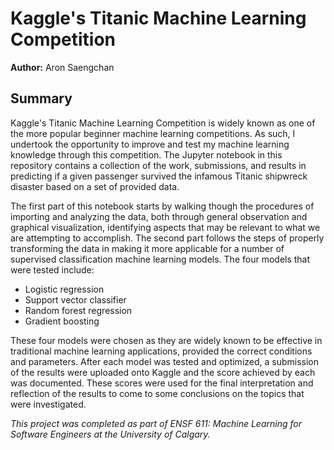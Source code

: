 # Kaggle's Titanic Machine Learning Competition

**Author:** Aron Saengchan

## Summary 

Kaggle's Titanic Machine Learning Competition is widely known as one of the more popular beginner machine learning competitions. As such, I undertook the opportunity to improve and test my machine learning knowledge through this competition. The Jupyter notebook in this repository contains a collection of the work, submissions, and results in predicting if a given passenger survived the infamous Titanic shipwreck disaster based on a set of provided data.

The first part of this notebook starts by walking though the procedures of importing and analyzing the data, both through general observation and graphical visualization, identifying aspects that may be relevant to what we are attempting to accomplish. The second part follows the steps of properly transforming the data in making it more applicable for a number of supervised classification machine learning models. The four models that were tested include:
- Logistic regression
- Support vector classifier
- Random forest regression
- Gradient boosting

These four models were chosen as they are widely known to be effective in traditional machine learning applications, provided the correct conditions and parameters. After each model was tested and optimized, a submission of the results were uploaded onto Kaggle and the score achieved by each was documented. These scores were used for the final interpretation and reflection of the results to come to some conclusions on the topics that were investigated.

*This project was completed as part of ENSF 611: Machine Learning for Software Engineers at the University of Calgary.*